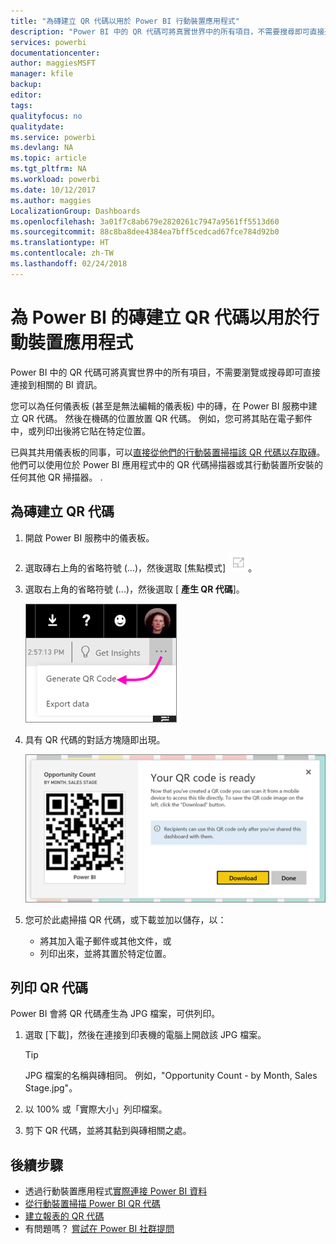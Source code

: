 ```yaml
---
title: "為磚建立 QR 代碼以用於 Power BI 行動裝置應用程式"
description: "Power BI 中的 QR 代碼可將真實世界中的所有項目，不需要搜尋即可直接連接到 Power BI 行動應用程式中的相關 BI 資訊。"
services: powerbi
documentationcenter: 
author: maggiesMSFT
manager: kfile
backup: 
editor: 
tags: 
qualityfocus: no
qualitydate: 
ms.service: powerbi
ms.devlang: NA
ms.topic: article
ms.tgt_pltfrm: NA
ms.workload: powerbi
ms.date: 10/12/2017
ms.author: maggies
LocalizationGroup: Dashboards
ms.openlocfilehash: 3a01f7c8ab679e2820261c7947a9561ff5513d60
ms.sourcegitcommit: 88c8ba8dee4384ea7bff5cedcad67fce784d92b0
ms.translationtype: HT
ms.contentlocale: zh-TW
ms.lasthandoff: 02/24/2018
---
```

# <a name="create-a-qr-code-for-a-tile-in-power-bi-to-use-in-the-mobile-apps"></a>為 Power BI 的磚建立 QR 代碼以用於行動裝置應用程式
Power BI 中的 QR 代碼可將真實世界中的所有項目，不需要瀏覽或搜尋即可直接連接到相關的 BI 資訊。

您可以為任何儀表板 (甚至是無法編輯的儀表板) 中的磚，在 Power BI 服務中建立 QR 代碼。 然後在機碼的位置放置 QR 代碼。 例如，您可將其貼在電子郵件中，或列印出後將它貼在特定位置。 

已與其共用儀表板的同事，可以[直接從他們的行動裝置掃描該 QR 代碼以存取磚](mobile-apps-qr-code.md)。 他們可以使用位於 Power BI 應用程式中的 QR 代碼掃描器或其行動裝置所安裝的任何其他 QR 掃描器。 .

## <a name="create-a-qr-code-for-a-tile"></a>為磚建立 QR 代碼
1. 開啟 Power BI 服務中的儀表板。
2. 選取磚右上角的省略符號 (...)，然後選取 [焦點模式] ![](media/service-create-qr-code-for-tile/fullscreen-icon.jpg)。
3. 選取右上角的省略符號 (...)，然後選取 [ **產生 QR 代碼**]。 
   
    ![](media/service-create-qr-code-for-tile/power-bi-create-qr-code-tile.png)
4. 具有 QR 代碼的對話方塊隨即出現。 
   
    ![](media/service-create-qr-code-for-tile/pbi_qrcode_opportunity_count.png)
5. 您可於此處掃描 QR 代碼，或下載並加以儲存，以： 
   
   * 將其加入電子郵件或其他文件，或 
   * 列印出來，並將其置於特定位置。 

## <a name="print-the-qr-code"></a>列印 QR 代碼
Power BI 會將 QR 代碼產生為 JPG 檔案，可供列印。 

1. 選取 [下載]，然後在連接到印表機的電腦上開啟該 JPG 檔案。  
   
   > [!TIP]
   > JPG 檔案的名稱與磚相同。 例如，"Opportunity Count - by Month, Sales Stage.jpg"。
   > 
   > 
2. 以 100% 或「實際大小」列印檔案。  
3. 剪下 QR 代碼，並將其黏到與磚相關之處。 

## <a name="next-steps"></a>後續步驟
* 透過行動裝置應用程式[實際連接 Power BI 資料](mobile-apps-data-in-real-world-context.md)
* [從行動裝置掃描 Power BI QR 代碼](mobile-apps-qr-code.md)
* [建立報表的 QR 代碼](service-create-qr-code-for-report.md)
* 有問題嗎？ [嘗試在 Power BI 社群提問](http://community.powerbi.com/)

